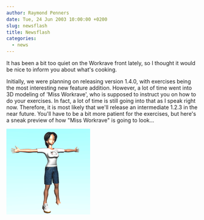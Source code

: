 ```yaml
---
author: Raymond Penners
date: Tue, 24 Jun 2003 10:00:00 +0200
slug: newsflash
title: Newsflash
categories:
  - news
---
```

It has been a bit too quiet on the Workrave front lately, so I thought it would
be nice to inform you about what's cooking.
<!--more-->

Initially, we were planning on releasing version 1.4.0, with exercises being the
most interesting new feature addition. However, a lot of time went into 3D
modeling of 'Miss Workrave', who is supposed to instruct you on how to do your
exercises. In fact, a lot of time is still going into that as I speak right now.
Therefore, it is most likely that we'll release an intermediate 1.2.3 in the
near future. You'll have to be a bit more patient for the exercises, but here's
a sneak preview of how "Miss Workrave" is going to look...

![Workrave](workrave.png)

